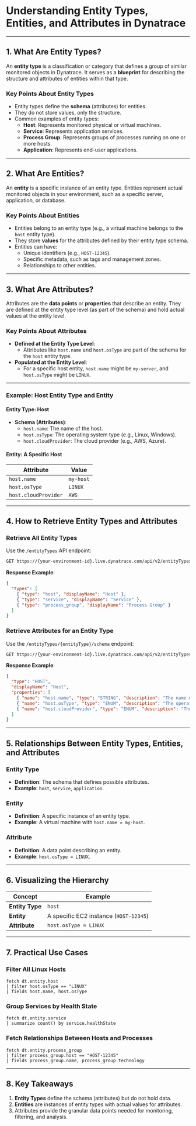 
# **Understanding Entity Types, Entities, and Attributes in Dynatrace**

---

## **1. What Are Entity Types?**
An **entity type** is a classification or category that defines a group of similar monitored objects in Dynatrace. It serves as a **blueprint** for describing the structure and attributes of entities within that type.

### **Key Points About Entity Types**
- Entity types define the **schema** (attributes) for entities.
- They do not store values, only the structure.
- Common examples of entity types:
  - **Host**: Represents monitored physical or virtual machines.
  - **Service**: Represents application services.
  - **Process Group**: Represents groups of processes running on one or more hosts.
  - **Application**: Represents end-user applications.

---

## **2. What Are Entities?**
An **entity** is a specific instance of an entity type. Entities represent actual monitored objects in your environment, such as a specific server, application, or database.

### **Key Points About Entities**
- Entities belong to an entity type (e.g., a virtual machine belongs to the `host` entity type).
- They store **values** for the attributes defined by their entity type schema.
- Entities can have:
  - Unique identifiers (e.g., `HOST-12345`).
  - Specific metadata, such as tags and management zones.
  - Relationships to other entities.

---

## **3. What Are Attributes?**
Attributes are the **data points** or **properties** that describe an entity. They are defined at the entity type level (as part of the schema) and hold actual values at the entity level.

### **Key Points About Attributes**
- **Defined at the Entity Type Level**:
  - Attributes like `host.name` and `host.osType` are part of the schema for the `host` entity type.
- **Populated at the Entity Level**:
  - For a specific host entity, `host.name` might be `my-server`, and `host.osType` might be `LINUX`.

---

### **Example: Host Entity Type and Entity**

#### **Entity Type: Host**
- **Schema (Attributes)**:
  - `host.name`: The name of the host.
  - `host.osType`: The operating system type (e.g., Linux, Windows).
  - `host.cloudProvider`: The cloud provider (e.g., AWS, Azure).

#### **Entity: A Specific Host**
| **Attribute**       | **Value**             |
|----------------------|-----------------------|
| `host.name`         | `my-host`            |
| `host.osType`       | `LINUX`              |
| `host.cloudProvider`| `AWS`                |

---

## **4. How to Retrieve Entity Types and Attributes**

### **Retrieve All Entity Types**
Use the `/entityTypes` API endpoint:
```bash
GET https://{your-environment-id}.live.dynatrace.com/api/v2/entityTypes
```

**Response Example**:
```json
{
  "types": [
    { "type": "host", "displayName": "Host" },
    { "type": "service", "displayName": "Service" },
    { "type": "process_group", "displayName": "Process Group" }
  ]
}
```

### **Retrieve Attributes for an Entity Type**
Use the `/entityTypes/{entityType}/schema` endpoint:
```bash
GET https://{your-environment-id}.live.dynatrace.com/api/v2/entityTypes/host/schema
```

**Response Example**:
```json
{
  "type": "HOST",
  "displayName": "Host",
  "properties": [
    { "name": "host.name", "type": "STRING", "description": "The name of the host" },
    { "name": "host.osType", "type": "ENUM", "description": "The operating system type" },
    { "name": "host.cloudProvider", "type": "ENUM", "description": "The cloud provider of the host" }
  ]
}
```

---

## **5. Relationships Between Entity Types, Entities, and Attributes**

### **Entity Type**
- **Definition**: The schema that defines possible attributes.
- **Example**: `host`, `service`, `application`.

### **Entity**
- **Definition**: A specific instance of an entity type.
- **Example**: A virtual machine with `host.name = my-host`.

### **Attribute**
- **Definition**: A data point describing an entity.
- **Example**: `host.osType = LINUX`.

---

## **6. Visualizing the Hierarchy**

| **Concept**        | **Example**                                 |
|---------------------|---------------------------------------------|
| **Entity Type**     | `host`                                     |
| **Entity**          | A specific EC2 instance (`HOST-12345`)     |
| **Attribute**       | `host.osType = LINUX`                      |

---

## **7. Practical Use Cases**

### **Filter All Linux Hosts**
```dql
fetch dt.entity.host
| filter host.osType == "LINUX"
| fields host.name, host.osType
```

### **Group Services by Health State**
```dql
fetch dt.entity.service
| summarize count() by service.healthState
```

### **Fetch Relationships Between Hosts and Processes**
```dql
fetch dt.entity.process_group
| filter process_group.host == "HOST-12345"
| fields process_group.name, process_group.technology
```

---

## **8. Key Takeaways**
1. **Entity Types** define the schema (attributes) but do not hold data.
2. **Entities** are instances of entity types with actual values for attributes.
3. Attributes provide the granular data points needed for monitoring, filtering, and analysis.
